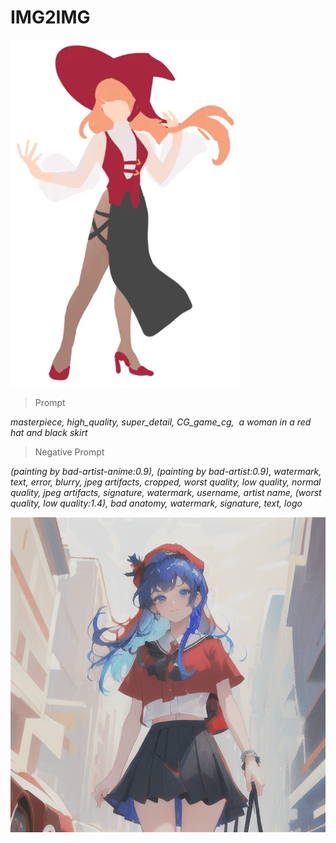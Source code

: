 
# IMG2IMG

![image](https://github.com/fightjinwoo/AI_Project_2025_01/blob/main/img2img/RedHat.png?raw=true)


>Prompt

*masterpiece, high_quality, super_detail, CG_game_cg,  a woman in a red hat and black skirt*

>Negative Prompt

*(painting by bad-artist-anime:0.9), (painting by bad-artist:0.9), watermark, text, error, blurry, jpeg artifacts, cropped, worst quality, low quality, normal quality, jpeg artifacts, signature, watermark, username, artist name, (worst quality, low quality:1.4), bad anatomy, watermark, signature, text, logo*



![image](https://github.com/fightjinwoo/AI_Project_2025_01/blob/main/img2img/00002-1800794096.png?raw=true)




